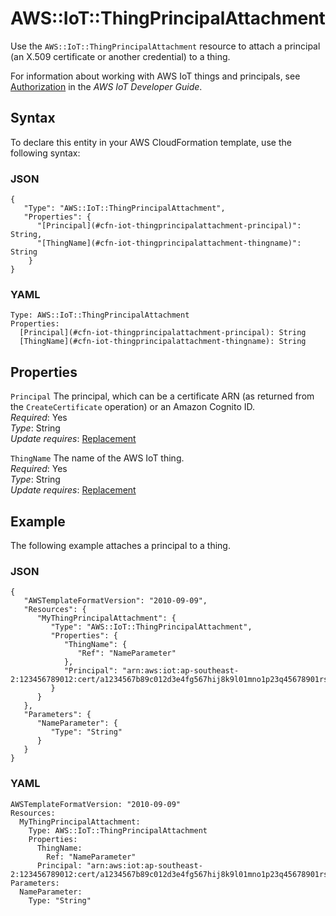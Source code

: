 # AWS::IoT::ThingPrincipalAttachment<a name="aws-resource-iot-thingprincipalattachment"></a>

Use the `AWS::IoT::ThingPrincipalAttachment` resource to attach a principal \(an X\.509 certificate or another credential\) to a thing\.

For information about working with AWS IoT things and principals, see [Authorization](https://docs.aws.amazon.com/iot/latest/developerguide/authorization.html) in the *AWS IoT Developer Guide*\.

## Syntax<a name="w4ab1c21c10d150c34b7"></a>

To declare this entity in your AWS CloudFormation template, use the following syntax:

### JSON<a name="aws-resource-iot-thingprincipalattachment-syntax.json"></a>

```
{
   "Type": "AWS::IoT::ThingPrincipalAttachment",
   "Properties": {
      "[Principal](#cfn-iot-thingprincipalattachment-principal)": String,
      "[ThingName](#cfn-iot-thingprincipalattachment-thingname)": String
    }
}
```

### YAML<a name="aws-resource-iot-thingprincipalattachment-syntax.yaml"></a>

```
Type: AWS::IoT::ThingPrincipalAttachment
Properties:
  [Principal](#cfn-iot-thingprincipalattachment-principal): String
  [ThingName](#cfn-iot-thingprincipalattachment-thingname): String
```

## Properties<a name="w4ab1c21c10d150c34b9"></a>

`Principal`  <a name="cfn-iot-thingprincipalattachment-principal"></a>
The principal, which can be a certificate ARN \(as returned from the `CreateCertificate` operation\) or an Amazon Cognito ID\.  
*Required*: Yes  
*Type*: String  
*Update requires*: [Replacement](using-cfn-updating-stacks-update-behaviors.md#update-replacement)

`ThingName`  <a name="cfn-iot-thingprincipalattachment-thingname"></a>
The name of the AWS IoT thing\.  
*Required*: Yes  
*Type*: String  
*Update requires*: [Replacement](using-cfn-updating-stacks-update-behaviors.md#update-replacement)

## Example<a name="w4ab1c21c10d150c34c11"></a>

The following example attaches a principal to a thing\.

### JSON<a name="aws-resource-iot-thingprincipalattachment-example.json"></a>

```
{
   "AWSTemplateFormatVersion": "2010-09-09",
   "Resources": {
      "MyThingPrincipalAttachment": {
         "Type": "AWS::IoT::ThingPrincipalAttachment",
         "Properties": {
            "ThingName": {
               "Ref": "NameParameter"
            },
            "Principal": "arn:aws:iot:ap-southeast-2:123456789012:cert/a1234567b89c012d3e4fg567hij8k9l01mno1p23q45678901rs234567890t1u2"
         }
      }
   },
   "Parameters": {
      "NameParameter": {
         "Type": "String"
      }
   }
}
```

### YAML<a name="aws-resource-iot-thingprincipalattachment-example.yaml"></a>

```
AWSTemplateFormatVersion: "2010-09-09"
Resources: 
  MyThingPrincipalAttachment: 
    Type: AWS::IoT::ThingPrincipalAttachment
    Properties: 
      ThingName: 
        Ref: "NameParameter"
      Principal: "arn:aws:iot:ap-southeast-2:123456789012:cert/a1234567b89c012d3e4fg567hij8k9l01mno1p23q45678901rs234567890t1u2"
Parameters: 
  NameParameter: 
    Type: "String"
```
